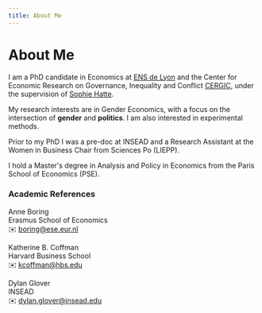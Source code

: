 ```yaml
---
title: About Me
---
```


# About Me

I am a PhD candidate in Economics at [ENS de Lyon](https://www.ens-lyon.fr/en/) and the Center for Economic Research on Governance, Inequality and Conflict [CERGIC](https://www.cergic-lyon.fr/), under the supervision of [Sophie Hatte](https://sites.google.com/site/sophiehatte/).

My research interests are in Gender Economics, with a focus on the intersection of **gender** and **politics**. I am also interested in experimental methods.  

Prior to my PhD I was a pre-doc at INSEAD and a Research Assistant at the Women in Business Chair from Sciences Po (LIEPP). 

I hold a Master's degree in Analysis and Policy in Economics from the Paris School of Economics (PSE).

### Academic References

Anne Boring  
Erasmus School of Economics  
✉️ [boring@ese.eur.nl](mailto:boring@ese.eur.nl)  

Katherine B. Coffman  
Harvard Business School  
✉️ [kcoffman@hbs.edu](mailto:kcoffman@hbs.edu)

Dylan Glover  
INSEAD  
✉️ [dylan.glover@insead.edu](mailto:dylan.glover@insead.edu)




